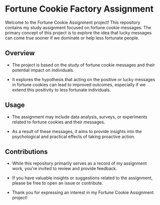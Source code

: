 # Fortune Cookie Factory Assignment

Welcome to the Fortune Cookie Assignment project! This repository contains my study assignment focused on fortune cookie messages. The primary concept of this project is to explore the idea that lucky messages can come true sooner if we dominate or help less fortunate people.

## Overview

- The project is based on the study of fortune cookie messages and their potential impact on individuals.

- It explores the hypothesis that acting on the positive or lucky messages in fortune cookies can lead to improved outcomes, especially if we extend this positivity to less fortunate individuals.

## Usage

- The assignment may include data analysis, surveys, or experiments related to fortune cookies and their messages.

- As a result of these messages, it aims to provide insights into the psychological and practical effects of taking proactive action.

## Contributions

- While this repository primarily serves as a record of my assignment work, you're invited to review and provide feedback. 

- If you have valuable insights or suggestions related to the assignment, please be free to open an issue or contribute.

- Thank you for expressing an interest in my Fortune Cookie Assignment project!

